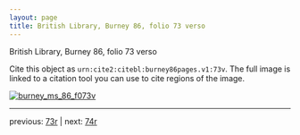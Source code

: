 ```yaml
---
layout: page
title: British Library, Burney 86, folio 73 verso
---
```


British Library, Burney 86, folio 73 verso

Cite this object as `urn:cite2:citebl:burney86pages.v1:73v`.  The full image is linked to a citation tool you can use to cite regions of the image.

[![burney_ms_86_f073v](http://www.homermultitext.org/iipsrv?IIIF=/project/homer/pyramidal/deepzoom/citebl/burney86imgs/v1/burney_ms_86_f073v.tif/full/800,/0/default.jpg)](http://www.homermultitext.org/ict2/?urn=urn:cite2:citebl:burney86imgs.v1:burney_ms_86_f073v) 

---

previous:  [73r](../73r/) | next: [74r](../74r/)
